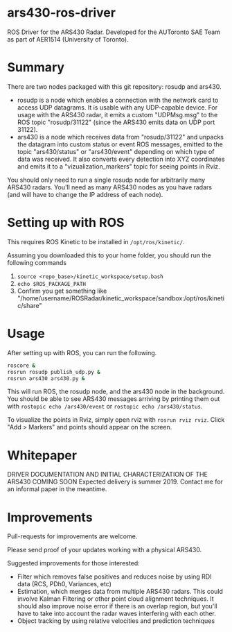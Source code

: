 # ars430-ros-driver
ROS Driver for the ARS430 Radar. Developed for the AUToronto SAE Team as part of AER1514 (University of Toronto).

Summary
=======
There are two nodes packaged with this git repository: rosudp and ars430.
* rosudp is a node which enables a connection with the network card to access UDP datagrams. It is 
usable with any UDP-capable device. For usage with the ARS430 radar, it emits a custom "UDPMsg.msg"
to the ROS topic "rosudp/31122" (since the ARS430 emits data on UDP port 31122).
* ars430 is a node which receives data from "rosudp/31122" and unpacks the datagram into
custom status or event ROS messages, emitted to the topic "ars430/status" or "ars430/event" depending
on which type of data was received. It also converts every detection into XYZ coordinates and
emits it to a "vizualization_markers" topic for seeing points in Rviz.


You should only need to run a single rosudp node for arbitrarily many ARS430 radars. You'll need 
as many ARS430 nodes as you have radars (and will have to change the IP address of each node).

Setting up with ROS
===================
This requires ROS Kinetic to be installed in `/opt/ros/kinetic/`.

Assuming you downloaded this to your home folder, you should run the following commands

1. `source <repo_base>/kinetic_workspace/setup.bash`
2. `echo $ROS_PACKAGE_PATH`
3. Confirm you get something like "/home/username/ROSRadar/kinetic_workspace/sandbox:/opt/ros/kinetic/share"

Usage
=====
After setting up with ROS, you can run the following.
```sh
roscore &
rosrun rosudp publish_udp.py &
rosrun ars430 ars430.py &
```

This will run ROS, the rosudp node, and the ars430 node in the background. You should be able to see ARS430 messages
arriving by printing them out with `rostopic echo /ars430/event` or `rostopic echo /ars430/status`.

To visualize the points in Rviz, simply open rviz with `rosrun rviz rviz`. Click "Add > Markers" and points should appear
on the screen.

Whitepaper
==========
DRIVER DOCUMENTATION AND INITIAL CHARACTERIZATION OF THE ARS430 COMING SOON
Expected delivery is summer 2019. Contact me for an informal paper in the meantime.

Improvements
============
Pull-requests for improvements are welcome. 

Please send proof of your updates working with a physical ARS430.

Suggested improvements for those interested:
* Filter which removes false positives and reduces noise by using RDI data (RCS, PDh0, Variances, etc)
* Estimation, which merges data from multiple ARS430 radars. This could involve Kalman Filtering or other point cloud alignment techniques.
It should also improve noise error if there is an overlap region, but you'll have to take into account the 
radar waves interfering with each other.
* Object tracking by using relative velocities and prediction techniques

